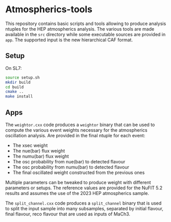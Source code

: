 # Atmospherics-tools

This repository contains basic scripts and tools allowing to produce analysis ntuples for the HEP atmospherics analysis.
The various tools are made available in the `src` directory while some executable sources are provided in `app`.
The supported input is the new hierarchical CAF format.

## Setup
On SL7:
```bash
source setup.sh
mkdir build
cd build
cmake ..
make install
```

## Apps
The `weightor.cxx` code produces a `weightor` binary that can be used to compute the various event weights necessary for the atmospherics oscillation analysis. Are provided in the final ntuple for each event:
- The xsec weight
- The nue(bar) flux weight
- The numu(bar) flux weight
- The osc probability from nue(bar) to detected flavour
- The osc probability from numu(bar) to detected flavour
- The final oscillated weight constructed from the previous ones

Multiple parameters can be tweaked to produce weight with different parameters or setups. The reference values are provided for the NuFIT 5.2 results and assumes the use of the 2023 HEP atmospherics sample.

The `split_channel.cxx` code produces a `split_channel` binary that is used to split the input sample into many subsamples, separated by initial flavour, final flavour, reco flavour that are used as inputs of MaCh3.
